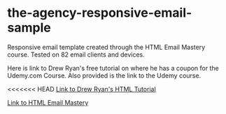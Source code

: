 # the-agency-responsive-email-sample
Responsive email template created through the HTML Email Mastery course. Tested on 82 email clients and devices.

Here is link to Drew Ryan's free tutorial on where he has a coupon for the Udemy.com Course. Also provided is the link to the Udemy course.

<<<<<<< HEAD
[Link to Drew Ryan's HTML Tutorial](https://w3newbie.com/html-email-mastery-course-coupon/ "HTML Email Mastery Course Coupon")

[Link to HTML Email Mastery](https://www.udemy.com/course/html-email/ "HTML Email Mastery Course")